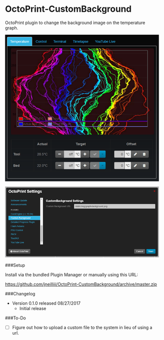 # OctoPrint-CustomBackground

OctoPrint plugin to change the background image on the temperature graph.

![screenshot](screenshot.png)

![screenshot](settings.png)


###Setup

Install via the bundled Plugin Manager or manually using this URL:

https://github.com/jneilliii/OctoPrint-CustomBackground/archive/master.zip

###Changelog

* Version 0.1.0 released 08/27/2017
  * Initial release
  
###To-Do
* [ ] Figure out how to upload a custom file to the system in lieu of using a url.